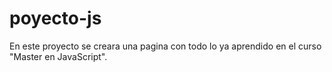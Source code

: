 # poyecto-js
En este proyecto se creara una pagina con todo lo ya aprendido en el curso "Master en JavaScript".
